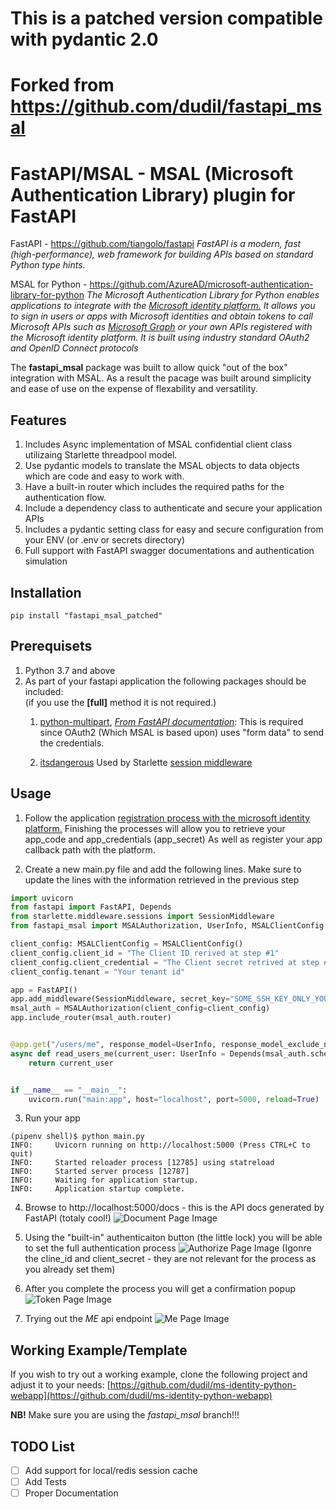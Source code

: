 # This is a patched version compatible with pydantic 2.0

# Forked from https://github.com/dudil/fastapi_msal

# FastAPI/MSAL - MSAL (Microsoft Authentication Library) plugin for FastAPI
FastAPI - https://github.com/tiangolo/fastapi
_FastAPI is a modern, fast (high-performance), web framework for building APIs based on standard Python type hints._

MSAL for Python - https://github.com/AzureAD/microsoft-authentication-library-for-python
_The Microsoft Authentication Library for Python enables applications to integrate with the
[Microsoft identity platform.](https://aka.ms/aaddevv2)
It allows you to sign in users or apps with Microsoft identities
and obtain tokens to call Microsoft APIs such as [Microsoft Graph](https://graph.microsoft.io/)
or your own APIs registered with the Microsoft identity platform.
It is built using industry standard OAuth2 and OpenID Connect protocols_

The **fastapi_msal** package was built to allow quick "out of the box" integration with MSAL.
As a result the pacage was built around simplicity and ease of use on the expense of flexability and versatility.

## Features
1. Includes Async implementation of MSAL confidential client class utilizaing Starlette threadpool model.
1. Use pydantic models to translate the MSAL objects to data objects which are code and easy to work with.
1. Have a built-in router which includes the required paths for the authentication flow.
1. Include a dependency class to authenticate and secure your application APIs
1. Includes a pydantic setting class for easy and secure configuration from your ENV (or .env or secrets directory)
1. Full support with FastAPI swagger documentations and authentication simulation

## Installation

```shell
pip install "fastapi_msal_patched"
```

## Prerequisets
1. Python 3.7 and above
2. As part of your fastapi application the following packages should be included:  
(if you use the **[full]** method it is not required.)
   1. [python-multipart](https://andrew-d.github.io/python-multipart/),
   _[From FastAPI documentation](https://fastapi.tiangolo.com/tutorial/security/first-steps/#run-it)_:
   This is required since OAuth2 (Which MSAL is based upon) uses "form data" to send the credentials.

   2. [itsdangerous](https://github.com/pallets/itsdangerous)
   Used by Starlette [session middleware](https://www.starlette.io/middleware/)

## Usage
1. Follow the application [registration process
with the microsoft identity platform.](https://docs.microsoft.com/azure/active-directory/develop/quickstart-v2-register-an-app)
Finishing the processes will allow you to retrieve your app_code and app_credentials (app_secret)
As well as register your app callback path with the platform.

2. Create a new main.py file and add the following lines.
Make sure to update the lines with the information retrieved in the previous step
``` python
import uvicorn
from fastapi import FastAPI, Depends
from starlette.middleware.sessions import SessionMiddleware
from fastapi_msal import MSALAuthorization, UserInfo, MSALClientConfig

client_config: MSALClientConfig = MSALClientConfig()
client_config.client_id = "The Client ID rerived at step #1"
client_config.client_credential = "The Client secret retrived at step #1"
client_config.tenant = "Your tenant id"

app = FastAPI()
app.add_middleware(SessionMiddleware, secret_key="SOME_SSH_KEY_ONLY_YOU_KNOW")  # replace with your own!!!
msal_auth = MSALAuthorization(client_config=client_config)
app.include_router(msal_auth.router)


@app.get("/users/me", response_model=UserInfo, response_model_exclude_none=True, response_model_by_alias=False)
async def read_users_me(current_user: UserInfo = Depends(msal_auth.scheme)) -> UserInfo:
    return current_user


if __name__ == "__main__":
    uvicorn.run("main:app", host="localhost", port=5000, reload=True)
```

3. Run your app
```shell
(pipenv shell)$ python main.py
INFO:     Uvicorn running on http://localhost:5000 (Press CTRL+C to quit)
INFO:     Started reloader process [12785] using statreload
INFO:     Started server process [12787]
INFO:     Waiting for application startup.
INFO:     Application startup complete.
```

4. Browse to http://localhost:5000/docs - this is the API docs generated by FastAPI (totaly cool!)
![Document Page Image](https://github.com/dudil/fastapi_msal/blob/master/docs/images/authorize_page.png?raw=true/blob/images/docs_page.png?raw=true)

5. Using the "built-in" authenticaiton button (the little lock) you will be able to set the full authentication process
![Authorize Page Image](https://github.com/dudil/fastapi_msal/blob/master/docs/images/authorize_page.png?raw=true)
   (Igonre the cline_id and client_secret - they are not relevant for the process as you already set them)

6. After you complete the process you will get a confirmation popup
![Token Page Image](https://github.com/dudil/fastapi_msal/blob/master/docs/images/token_page.png?raw=true)

7. Trying out the _ME_ api endpoint
![Me Page Image](https://github.com/dudil/fastapi_msal/blob/master/docs/images/me_page.png?raw=true)

## Working Example/Template
If you wish to try out a working example, clone the following project and adjust it to your needs:
[https://github.com/dudil/ms-identity-python-webapp](https://github.com/dudil/ms-identity-python-webapp)

**NB!** Make sure you are using the *fastapi_msal* branch!!!

## TODO List
- [ ] Add support for local/redis session cache
- [ ] Add Tests
- [ ] Proper Documentation
